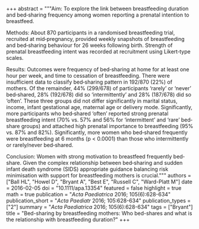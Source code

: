 +++
abstract = """Aim: To explore the link between breastfeeding duration and bed‐sharing frequency among women reporting a prenatal intention to breastfeed.

Methods: About 870 participants in a randomised breastfeeding trial, recruited at mid‐pregnancy, provided weekly snapshots of breastfeeding and bed‐sharing behaviour for 26 weeks following birth. Strength of prenatal breastfeeding intent was recorded at recruitment using Likert‐type scales.

Results: Outcomes were frequency of bed‐sharing at home for at least one hour per week, and time to cessation of breastfeeding. There were insufficient data to classify bed‐sharing pattern in 192/870 (22%) of mothers. Of the remainder, 44% (299/678) of participants ‘rarely’ or ‘never’ bed‐shared, 28% (192/678) did so ‘intermittently’ and 28% (187/678) did so ‘often’. These three groups did not differ significantly in marital status, income, infant gestational age, maternal age or delivery mode. Significantly, more participants who bed‐shared ‘often’ reported strong prenatal breastfeeding intent (70% vs. 57% and 56% for ‘intermittent’ and ‘rare’ bed‐share groups) and attached high prenatal importance to breastfeeding (95% vs. 87% and 82%). Significantly, more women who bed‐shared frequently were breastfeeding at 6 months (p < 0.0001) than those who intermittently or rarely/never bed‐shared.

Conclusion: Women with strong motivation to breastfeed frequently bed‐share. Given the complex relationship between bed‐sharing and sudden infant death syndrome (SIDS) appropriate guidance balancing risk minimisation with support for breastfeeding mothers is crucial."""
authors = ["Ball HL", "Howel D", "Bryant A", "Best E", "Russell C", "Ward-Platt M"]
date = 2016-02-05
doi = "10.1111/apa.13354"
featured = false
highlight = true
math = true
publication = "*Acta Paediatrica* 2016; 105(6):628-634"
publication_short = "*Acta Paediatr* 2016; 105:628-634"
publication_types = ["2"]
summary = "*Acta Paediatrica* 2016; 105(6):628-634"
tags = ["Bryant"]
title = "Bed-sharing by breastfeeding mothers: Who bed-shares and what is the relationship with breastfeeding duration?"
+++
